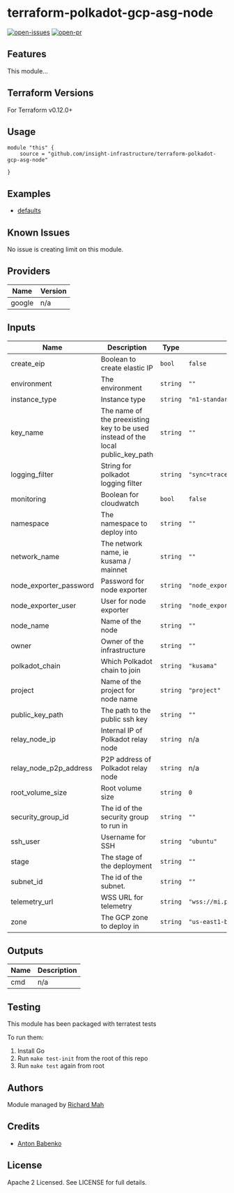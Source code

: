 # terraform-polkadot-gcp-asg-node

[![open-issues](https://img.shields.io/github/issues-raw/insight-infrastructure/terraform-polkadot-gcp-asg-node?style=for-the-badge)](https://github.com/insight-infrastructure/terraform-polkadot-gcp-asg-node/issues)
[![open-pr](https://img.shields.io/github/issues-pr-raw/insight-infrastructure/terraform-polkadot-gcp-asg-node?style=for-the-badge)](https://github.com/insight-infrastructure/terraform-polkadot-gcp-asg-node/pulls)

## Features

This module...

## Terraform Versions

For Terraform v0.12.0+

## Usage

```
module "this" {
    source = "github.com/insight-infrastructure/terraform-polkadot-gcp-asg-node"

}
```
## Examples

- [defaults](https://github.com/insight-infrastructure/terraform-polkadot-gcp-asg-node/tree/master/examples/defaults)

## Known  Issues
No issue is creating limit on this module.

<!-- BEGINNING OF PRE-COMMIT-TERRAFORM DOCS HOOK -->
## Providers

| Name | Version |
|------|---------|
| google | n/a |

## Inputs

| Name | Description | Type | Default | Required |
|------|-------------|------|---------|:-----:|
| create\_eip | Boolean to create elastic IP | `bool` | `false` | no |
| environment | The environment | `string` | `""` | no |
| instance\_type | Instance type | `string` | `"n1-standard-1"` | no |
| key\_name | The name of the preexisting key to be used instead of the local public\_key\_path | `string` | `""` | no |
| logging\_filter | String for polkadot logging filter | `string` | `"sync=trace,afg=trace,babe=debug"` | no |
| monitoring | Boolean for cloudwatch | `bool` | `false` | no |
| namespace | The namespace to deploy into | `string` | `""` | no |
| network\_name | The network name, ie kusama / mainnet | `string` | `""` | no |
| node\_exporter\_password | Password for node exporter | `string` | `"node_exporter_password"` | no |
| node\_exporter\_user | User for node exporter | `string` | `"node_exporter_user"` | no |
| node\_name | Name of the node | `string` | `""` | no |
| owner | Owner of the infrastructure | `string` | `""` | no |
| polkadot\_chain | Which Polkadot chain to join | `string` | `"kusama"` | no |
| project | Name of the project for node name | `string` | `"project"` | no |
| public\_key\_path | The path to the public ssh key | `string` | `""` | no |
| relay\_node\_ip | Internal IP of Polkadot relay node | `string` | n/a | yes |
| relay\_node\_p2p\_address | P2P address of Polkadot relay node | `string` | n/a | yes |
| root\_volume\_size | Root volume size | `string` | `0` | no |
| security\_group\_id | The id of the security group to run in | `string` | `""` | no |
| ssh\_user | Username for SSH | `string` | `"ubuntu"` | no |
| stage | The stage of the deployment | `string` | `""` | no |
| subnet\_id | The id of the subnet. | `string` | `""` | no |
| telemetry\_url | WSS URL for telemetry | `string` | `"wss://mi.private.telemetry.backend/"` | no |
| zone | The GCP zone to deploy in | `string` | `"us-east1-b"` | no |

## Outputs

| Name | Description |
|------|-------------|
| cmd | n/a |

<!-- END OF PRE-COMMIT-TERRAFORM DOCS HOOK -->

## Testing
This module has been packaged with terratest tests

To run them:

1. Install Go
2. Run `make test-init` from the root of this repo
3. Run `make test` again from root

## Authors

Module managed by [Richard Mah](https://github.com/shinyfoil)

## Credits

- [Anton Babenko](https://github.com/antonbabenko)

## License

Apache 2 Licensed. See LICENSE for full details.
